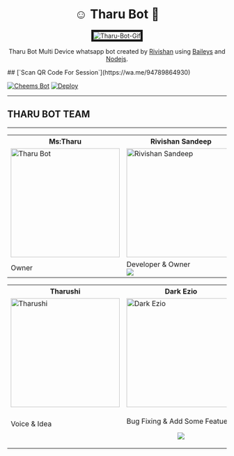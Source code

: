 <h1 align="center">☺️ Tharu Bot 💞</h1>
<p align="center">
<img src="https://i.ibb.co/3pJvPsW/Tharu-Bot-Gif.gif " alt="Tharu-Bot-Gif" border="5" />
</p>

<p align="center">
Tharu Bot Multi Device whatsapp bot created by <a href="https://github.com/RiviMAX" target="_blank">Rivishan</a> using <a href="https://github.com/adiwajshing/Baileys" target="_blank">Baileys</a> and <a href="https://github.com/nodejs" target="_blank">Nodejs</a>.
</p>
## [`Scan QR Code For Session`](https://wa.me/94789864930)

[![Cheems Bot](https://repl.it/badge/github/quiec/whatsasena)](https://replit.com/@RIVISHANSANDEE1/Tharu-Bot-Multi-Device-Qr-Code-Genarator?output%20only=1&lite=1#index.js)
[![Deploy](https://www.herokucdn.com/deploy/button.svg)](https://heroku.com/deploy?template=https://github.com/RiviMAX/Tharu-Bot-MD)

---

## THARU BOT TEAM

---

<table>
    <tr>
        <th>Ms:Tharu</th>
        <th>Rivishan Sandeep </th>
    </tr>
    <tr>
        <td><a border="2" href="https://github.com/RiviMAX"><img src="https://i.ibb.co/S6K3b9Y/Tharu-Bot-2.jpg" width="250" alt="Tharu Bot"></a></td>
        <td><a border="2" href="https://github.com/RiviMAX"><img src="https://i.ibb.co/CWf55nv/Rivi.jpg " width="250" alt="Rivishan Sandeep"></a></td>
    </tr>
    <tr>
        <td>Owner</td>
        <td>
            Developer & Owner
            <br>
            <a href="https://wa.me/94789864930"><img src="https://img.shields.io/badge/Contact Rivishan-25D366?style=for-the-badge&logo=whatsapp&logoColor=white" /></td>
    </tr>
</table>

<table>
    <tr>
        <th>Tharushi</th>
        <th>Dark Ezio</th>
        <th>Heshan</th>
    </tr>
    <tr>
        <td><a border="2" href="https://github.com/RiviMAX"><img src="https://i.ibb.co/Zf22J1r/Besty-54.jpg" width="250" alt="Tharushi"></a></td>
        <td><a border="2" href="https://github.com/AiDarkEzio"><img src="https://i.ibb.co/tZdmPkP/Dark-Ezio.jpg" width="250" alt="Dark Ezio"></a></td>
        <td><a border="2" href="https://github.com/RiviMAX"><img src="https://i.ibb.co/b7zxGny/Heshan.jpg" width="250" alt="RiviMAX"></a></td>
    </tr>
    <tr>
        <td>
            <p>Voice & Idea</P>
            <br>
        </td>
        <td>
            <p>Bug Fixing & Add Some Featues</p>
            <p align="center">
                <a href="https://wa.me/94761539856">
                <img src="https://img.shields.io/badge/Contact Dark Ezio-00ffff?style=for-the-badge&logo=whatsapp&logoWidth=30&logoColor=blueviolet" /></a>
            </p>
        </td>
        <td>
            <p>Group Management</P>
            <br>
        </td>
    </tr>
</table>
